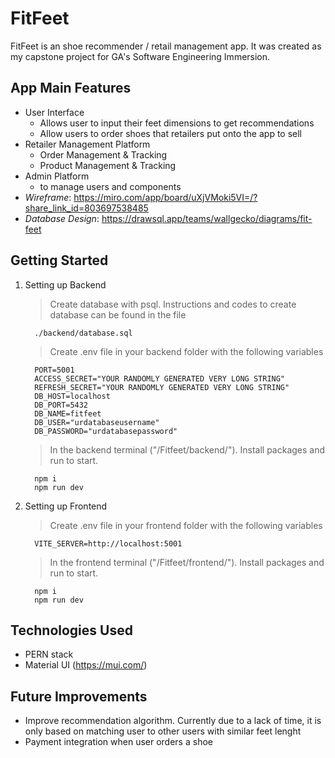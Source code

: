 # FitFeet
FitFeet is an shoe recommender / retail management app.
It was created as my capstone project for GA's Software Engineering Immersion.

## App Main Features
- User Interface
  - Allows user to input their feet dimensions to get recommendations
  - Allow users to order shoes that retailers put onto the app to sell
- Retailer Management Platform
  - Order Management & Tracking
  - Product Management & Tracking
- Admin Platform
   - to manage users and components
- *Wireframe*: https://miro.com/app/board/uXjVMoki5VI=/?share_link_id=803697538485
- *Database Design*: https://drawsql.app/teams/wallgecko/diagrams/fit-feet


## Getting Started 
1. Setting up Backend
    > Create database with psql. Instructions and codes to create database can be found in the file
    ```
      ./backend/database.sql
    ```
    > Create .env file in your backend folder with the following variables
    ```  
      PORT=5001
      ACCESS_SECRET="YOUR RANDOMLY GENERATED VERY LONG STRING"
      REFRESH_SECRET="YOUR RANDOMLY GENERATED VERY LONG STRING"
      DB_HOST=localhost
      DB_PORT=5432
      DB_NAME=fitfeet
      DB_USER="urdatabaseusername"
      DB_PASSWORD="urdatabasepassword"
    ```
   > In the backend terminal ("/Fitfeet/backend/"). Install packages and run to start.
    ```
      npm i
      npm run dev
    ```
    
2. Setting up Frontend
    > Create .env file in your frontend folder with the following variables

    ```
      VITE_SERVER=http://localhost:5001
    ```

    > In the frontend terminal ("/Fitfeet/frontend/"). Install packages and run to start. 

    ```
      npm i
      npm run dev
    ```

## Technologies Used
- PERN stack
- Material UI (https://mui.com/)

## Future Improvements
- Improve recommendation algorithm. Currently due to a lack of time, it is only based on matching user to other users with similar feet lenght
- Payment integration when user orders a shoe
